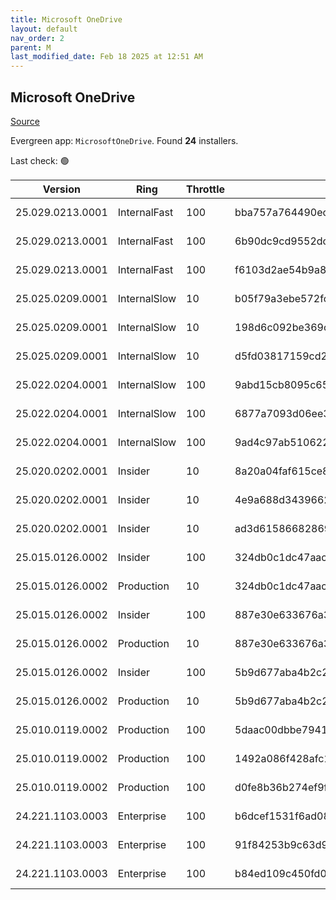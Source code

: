 ```yaml
---
title: Microsoft OneDrive
layout: default
nav_order: 2
parent: M
last_modified_date: Feb 18 2025 at 12:51 AM
---
```


## Microsoft OneDrive

[Source](https://onedrive.live.com/)

Evergreen app: `MicrosoftOneDrive`. Found **24** installers.

Last check: 🟢

| Version          | Ring         | Throttle | Sha256                                                           | Architecture | Type | URI                                                                                                                                                                  |
| ---------------- | ------------ | -------- | ---------------------------------------------------------------- | ------------ | ---- | -------------------------------------------------------------------------------------------------------------------------------------------------------------------- |
| 25.029.0213.0001 | InternalFast | 100      | bba757a764490ecd59f65a0e32c99fa0104066962f833fb1ca32700ad8fcae5a | ARM64        | exe  | [https://oneclient.sfx.ms/Win/Installers/25.029.0213.0001/arm64/OneDriveSetup.exe](https://oneclient.sfx.ms/Win/Installers/25.029.0213.0001/arm64/OneDriveSetup.exe) |
| 25.029.0213.0001 | InternalFast | 100      | 6b90dc9cd9552dc0054d2b233c8c275824e0b56da810d801e1fd6826fbdedc3f | x64          | exe  | [https://oneclient.sfx.ms/Win/Installers/25.029.0213.0001/amd64/OneDriveSetup.exe](https://oneclient.sfx.ms/Win/Installers/25.029.0213.0001/amd64/OneDriveSetup.exe) |
| 25.029.0213.0001 | InternalFast | 100      | f6103d2ae54b9a85f231e4487b9e7b13a811591c48d0fb5f0dbf3ce774fe3f48 | x86          | exe  | [https://oneclient.sfx.ms/Win/Installers/25.029.0213.0001/OneDriveSetup.exe](https://oneclient.sfx.ms/Win/Installers/25.029.0213.0001/OneDriveSetup.exe)             |
| 25.025.0209.0001 | InternalSlow | 10       | b05f79a3ebe572fc0587554909c4ec01beb5c383e451c78282a030c1e78226ae | ARM64        | exe  | [https://oneclient.sfx.ms/Win/Installers/25.025.0209.0001/arm64/OneDriveSetup.exe](https://oneclient.sfx.ms/Win/Installers/25.025.0209.0001/arm64/OneDriveSetup.exe) |
| 25.025.0209.0001 | InternalSlow | 10       | 198d6c092be369c9e2694b76f2cf3120baeb073f2a18a43de75bd850ff5b5f84 | x64          | exe  | [https://oneclient.sfx.ms/Win/Installers/25.025.0209.0001/amd64/OneDriveSetup.exe](https://oneclient.sfx.ms/Win/Installers/25.025.0209.0001/amd64/OneDriveSetup.exe) |
| 25.025.0209.0001 | InternalSlow | 10       | d5fd03817159cd27eeb813b7eea0658a37e82460ef99b2854f3402a638d404f5 | x86          | exe  | [https://oneclient.sfx.ms/Win/Installers/25.025.0209.0001/OneDriveSetup.exe](https://oneclient.sfx.ms/Win/Installers/25.025.0209.0001/OneDriveSetup.exe)             |
| 25.022.0204.0001 | InternalSlow | 100      | 9abd15cb8095c655f041c9273e2a7bb7224051dc4f6fbb6c4202fdd1c582941c | ARM64        | exe  | [https://oneclient.sfx.ms/Win/Installers/25.022.0204.0001/arm64/OneDriveSetup.exe](https://oneclient.sfx.ms/Win/Installers/25.022.0204.0001/arm64/OneDriveSetup.exe) |
| 25.022.0204.0001 | InternalSlow | 100      | 6877a7093d06ee3adfe47b0953355667286629f517c91ada8f5c77abc0185b8a | x64          | exe  | [https://oneclient.sfx.ms/Win/Installers/25.022.0204.0001/amd64/OneDriveSetup.exe](https://oneclient.sfx.ms/Win/Installers/25.022.0204.0001/amd64/OneDriveSetup.exe) |
| 25.022.0204.0001 | InternalSlow | 100      | 9ad4c97ab51062294d80c4fe32d7d0ff538f02ebf56fdda67382acaf7292af2e | x86          | exe  | [https://oneclient.sfx.ms/Win/Installers/25.022.0204.0001/OneDriveSetup.exe](https://oneclient.sfx.ms/Win/Installers/25.022.0204.0001/OneDriveSetup.exe)             |
| 25.020.0202.0001 | Insider      | 10       | 8a20a04faf615ce8c1f3a9055eba010eeadd267793f80f2e8a09438c1d5764ff | ARM64        | exe  | [https://oneclient.sfx.ms/Win/Installers/25.020.0202.0001/arm64/OneDriveSetup.exe](https://oneclient.sfx.ms/Win/Installers/25.020.0202.0001/arm64/OneDriveSetup.exe) |
| 25.020.0202.0001 | Insider      | 10       | 4e9a688d34396622951053ef5965e3c02f6224d19ba6c1b76b529b155923961e | x64          | exe  | [https://oneclient.sfx.ms/Win/Installers/25.020.0202.0001/amd64/OneDriveSetup.exe](https://oneclient.sfx.ms/Win/Installers/25.020.0202.0001/amd64/OneDriveSetup.exe) |
| 25.020.0202.0001 | Insider      | 10       | ad3d61586682869d5470bcc04f65f075bdcaf716ff3806dad3ff7c6f7d5db7f4 | x86          | exe  | [https://oneclient.sfx.ms/Win/Installers/25.020.0202.0001/OneDriveSetup.exe](https://oneclient.sfx.ms/Win/Installers/25.020.0202.0001/OneDriveSetup.exe)             |
| 25.015.0126.0002 | Insider      | 100      | 324db0c1dc47aac75973952b008f3600d3871e8909c7527b926c1f38ea7824ad | ARM64        | exe  | [https://oneclient.sfx.ms/Win/Installers/25.015.0126.0002/arm64/OneDriveSetup.exe](https://oneclient.sfx.ms/Win/Installers/25.015.0126.0002/arm64/OneDriveSetup.exe) |
| 25.015.0126.0002 | Production   | 10       | 324db0c1dc47aac75973952b008f3600d3871e8909c7527b926c1f38ea7824ad | ARM64        | exe  | [https://oneclient.sfx.ms/Win/Installers/25.015.0126.0002/arm64/OneDriveSetup.exe](https://oneclient.sfx.ms/Win/Installers/25.015.0126.0002/arm64/OneDriveSetup.exe) |
| 25.015.0126.0002 | Insider      | 100      | 887e30e633676a30144631d050c722bfa732bb9c1bd4be69037e6b7a94629c6c | x64          | exe  | [https://oneclient.sfx.ms/Win/Installers/25.015.0126.0002/amd64/OneDriveSetup.exe](https://oneclient.sfx.ms/Win/Installers/25.015.0126.0002/amd64/OneDriveSetup.exe) |
| 25.015.0126.0002 | Production   | 10       | 887e30e633676a30144631d050c722bfa732bb9c1bd4be69037e6b7a94629c6c | x64          | exe  | [https://oneclient.sfx.ms/Win/Installers/25.015.0126.0002/amd64/OneDriveSetup.exe](https://oneclient.sfx.ms/Win/Installers/25.015.0126.0002/amd64/OneDriveSetup.exe) |
| 25.015.0126.0002 | Insider      | 100      | 5b9d677aba4b2c27d70bcd68bbb10595d450a1552044a8595c28565f4921bcb9 | x86          | exe  | [https://oneclient.sfx.ms/Win/Installers/25.015.0126.0002/OneDriveSetup.exe](https://oneclient.sfx.ms/Win/Installers/25.015.0126.0002/OneDriveSetup.exe)             |
| 25.015.0126.0002 | Production   | 10       | 5b9d677aba4b2c27d70bcd68bbb10595d450a1552044a8595c28565f4921bcb9 | x86          | exe  | [https://oneclient.sfx.ms/Win/Installers/25.015.0126.0002/OneDriveSetup.exe](https://oneclient.sfx.ms/Win/Installers/25.015.0126.0002/OneDriveSetup.exe)             |
| 25.010.0119.0002 | Production   | 100      | 5daac00dbbe794166487a1b2805252a5974e46ff44e476f09e24efee0b8ac522 | ARM64        | exe  | [https://oneclient.sfx.ms/Win/Installers/25.010.0119.0002/arm64/OneDriveSetup.exe](https://oneclient.sfx.ms/Win/Installers/25.010.0119.0002/arm64/OneDriveSetup.exe) |
| 25.010.0119.0002 | Production   | 100      | 1492a086f428afc10e776352bb326086ecb8ff783be3bead09194e60a8023dca | x64          | exe  | [https://oneclient.sfx.ms/Win/Installers/25.010.0119.0002/amd64/OneDriveSetup.exe](https://oneclient.sfx.ms/Win/Installers/25.010.0119.0002/amd64/OneDriveSetup.exe) |
| 25.010.0119.0002 | Production   | 100      | d0fe8b36b274ef9fbcbb6120faa060284f9bbe011703223363edae11ddb4cda6 | x86          | exe  | [https://oneclient.sfx.ms/Win/Installers/25.010.0119.0002/OneDriveSetup.exe](https://oneclient.sfx.ms/Win/Installers/25.010.0119.0002/OneDriveSetup.exe)             |
| 24.221.1103.0003 | Enterprise   | 100      | b6dcef1531f6ad089deb9e0b9b376a74e4b1ca334d97e2a14939d97a1bd4ed0b | ARM64        | exe  | [https://oneclient.sfx.ms/Win/Installers/24.221.1103.0003/arm64/OneDriveSetup.exe](https://oneclient.sfx.ms/Win/Installers/24.221.1103.0003/arm64/OneDriveSetup.exe) |
| 24.221.1103.0003 | Enterprise   | 100      | 91f84253b9c63d996133f29326b16cf25eeeedeb87d84c9aa8d683e644944fb6 | x64          | exe  | [https://oneclient.sfx.ms/Win/Installers/24.221.1103.0003/amd64/OneDriveSetup.exe](https://oneclient.sfx.ms/Win/Installers/24.221.1103.0003/amd64/OneDriveSetup.exe) |
| 24.221.1103.0003 | Enterprise   | 100      | b84ed109c450fd07d2c378c042a8b373c876645629502237aac0d270747de8f5 | x86          | exe  | [https://oneclient.sfx.ms/Win/Installers/24.221.1103.0003/OneDriveSetup.exe](https://oneclient.sfx.ms/Win/Installers/24.221.1103.0003/OneDriveSetup.exe)             |
